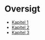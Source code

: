 # Oversigt

- [Kapitel 1](https://github.com/jesp209i/EAL-ExDBxx/blob/master/Notes/Chap1/README.md)
- [Kapitel 2](https://github.com/jesp209i/EAL-ExDBxx/blob/master/Notes/Chap2/README.md)
- [Kapitel 3](https://github.com/jesp209i/EAL-ExDBxx/blob/master/Notes/Chap3/Chap3notes.md)
